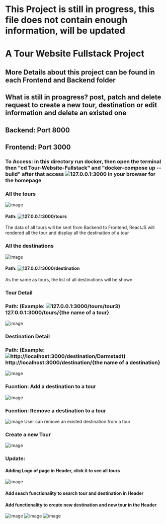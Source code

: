 # This Project is still in progress, this file does not contain enough information, will be updated
# A Tour Website Fullstack Project
## More Details about this project can be found in each Frontend and Backend folder
## What is still in proagress? post, patch and delete request to create a new tour, destination or edit information and delete an existed one
## Backend: Port 8000 
## Frontend: Port 3000
### To Access: in this directory run docker, then open the terminal then "cd Tour-Website-Fullstack" and "docker-compose up --build" after that access ![127.0.0.1:3000](127.0.0.1:3000) in your browser for the homepage
### All the tours 
![image](https://github.com/dangminh214/Tour-Website-Fullstack/assets/51837721/032e4a04-2df9-4c0d-bdf5-b1a01db12851)


#### Path: ![127.0.0.1:3000/tours](127.0.0.1:3000/tours)
The data of all tours will be sent from Backend to Frontend, ReactJS will rendered all the tour and display all the destination of a tour

### All the destinations
![image](https://github.com/dangminh214/Tour-Website-Fullstack/assets/51837721/66caa519-72f9-478b-ab23-cb2c24123af1)

#### Path: ![127.0.0.1:3000/destination](127.0.0.1:3000/destination)
As the same as tours, the list of all destinations will be shown

### Tour Detail
### Path: (Example: ![127.0.0.1:3000/tours/tour3](127.0.0.1:3000/tours/tour3))  127.0.0.1:3000/tours/{the name of a tour}
![image](https://github.com/dangminh214/Tour-Website-Fullstack/assets/51837721/246cf365-58a6-4971-b5e2-cb6ffae4f34a)


### Destination Detail
### Path: (Example: ![http://localhost:3000/destination/Darmstadt](http://localhost:3000/destination/Darmstadt))  http://localhost:3000/destination/{the name of a destination}
![image](https://github.com/dangminh214/Tour-Website-Fullstack/assets/51837721/fc834cf2-d479-46d2-88a7-3b6e3ce356b6)

### Fucntion: Add a destination to a tour 
![image](https://github.com/dangminh214/Tour-Website-Fullstack/assets/51837721/2304a237-d45b-4d95-a00f-6561300fd374)

### Fucntion: Remove a destination to a tour 
![image](https://github.com/dangminh214/Tour-Website-Fullstack/assets/51837721/c6dd5657-a037-4bd0-aa71-a12b04fd759b)
User can remove an existed destination from a tour

### Create a new Tour
![image](https://github.com/dangminh214/Tour-Website-Fullstack/assets/51837721/4f846cca-4a5e-4c1b-85bc-720d83fda331)

### Update: 
#### Adding Logo of page in Header, click it to see all tours 
![image](https://github.com/dangminh214/Tour-Website-Fullstack/assets/51837721/fa64be23-7f6b-44c8-a1f1-d6e2585f6dde)

#### Add seach functionality to search tour and destination in Header

#### Add functionality to create new destination and new tour in the Header
![image](https://github.com/dangminh214/Tour-Website-Fullstack/assets/51837721/a2689bf5-71a8-48f2-bb61-8a1b0b930117)
![image](https://github.com/dangminh214/Tour-Website-Fullstack/assets/51837721/37b78bee-3172-427c-8df8-d49b45e23944)
![image](https://github.com/dangminh214/Tour-Website-Fullstack/assets/51837721/0eaef729-5ef9-4295-9497-3931edf70a3b)







